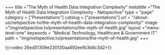 +++
title ="The Myth of Health Data Integration Complexity"
metatitle ="The Myth of Health Data Integration Complexity - Netspective"
type = "page"
category = ["Presentations"]
catslug = ["presentations"]
url = "/about-us/netspective-tv/the-myth-of-health-data-integration-complexity/"
image ="img/netspective.tv/presentations/the-myth-of-health.jpg"
layout ="menu-level-one"
keywords = "Medical Technology, Healthcare & Government IT"
path = "img/netspective.tv/presentations/the-myth-of-health.jpg"
+++

{{<video 26ed51309e230130aa892eefb3b6c3d2>}}
